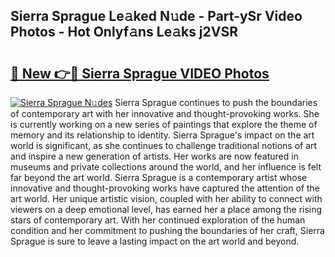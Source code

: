 ## Sierra Sprague Le𝚊ked N𝚞de - Part-ySr Video Photos - Hot Onlyf𝚊ns Le𝚊ks j2VSR

# <h2><a href="http://ac39252.deff.icu/?id=Sierra+Sprague">🔗 New 👉🔴 Sierra Sprague VIDEO Photos</a></h2>

[![Sierra Sprague N𝚞des](https://i.imgur.com/rIISA9y.gif)](http://ac39252.deff.icu/?id=Sierra+Sprague)
Sierra Sprague continues to push the boundaries of contemporary art with her innovative and thought-provoking works. She is currently working on a new series of paintings that explore the theme of memory and its relationship to identity. Sierra Sprague's impact on the art world is significant, as she continues to challenge traditional notions of art and inspire a new generation of artists. Her works are now featured in museums and private collections around the world, and her influence is felt far beyond the art world. Sierra Sprague is a contemporary artist whose innovative and thought-provoking works have captured the attention of the art world. Her unique artistic vision, coupled with her ability to connect with viewers on a deep emotional level, has earned her a place among the rising stars of contemporary art. With her continued exploration of the human condition and her commitment to pushing the boundaries of her craft, Sierra Sprague is sure to leave a lasting impact on the art world and beyond.
